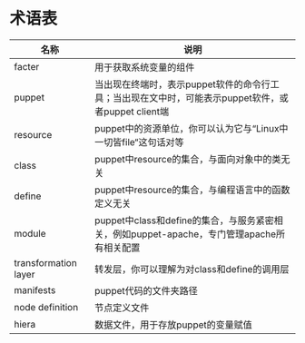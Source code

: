 # 术语表

| 名称 | 说明 |
| -- | -- |
| facter | 用于获取系统变量的组件 |
| puppet | 当出现在终端时，表示puppet软件的命令行工具；当出现在文中时，可能表示puppet软件，或者puppet client端 |
| resource | puppet中的资源单位，你可以认为它与“Linux中一切皆file“这句话对等 |
| class | puppet中resource的集合，与面向对象中的类无关 |
| define | puppet中resource的集合，与编程语言中的函数定义无关  |
| module | puppet中class和define的集合，与服务紧密相关，例如puppet-apache，专门管理apache所有相关配置 |
| transformation layer | 转发层，你可以理解为对class和define的调用层 |
| manifests | puppet代码的文件夹路径 |
| node definition | 节点定义文件 |
| hiera   |  数据文件，用于存放puppet的变量赋值  |
